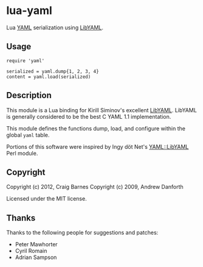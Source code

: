lua-yaml
========

Lua [YAML] serialization using [LibYAML].

Usage
-----

    require 'yaml'

    serialized = yaml.dump{1, 2, 3, 4}
    content = yaml.load(serialized)

Description
-----------

This module is a Lua binding for Kirill Siminov's excellent [LibYAML].
LibYAML is generally considered to be the best C YAML 1.1 implementation.

This module defines the functions dump, load, and configure within the
global `yaml` table.

Portions of this software were inspired by Ingy döt Net's [YAML::LibYAML]
Perl module.

[YAML]: http://yaml.org/
[LibYAML]: http://pyyaml.org/wiki/LibYAML
[YAML::LibYAML]: http://search.cpan.org/~nuffin/YAML-LibYAML

Copyright
---------

Copyright (c) 2012, Craig Barnes
Copyright (c) 2009, Andrew Danforth

Licensed under the MIT license.

Thanks
------

Thanks to the following people for suggestions and patches:

* Peter Mawhorter
* Cyril Romain
* Adrian Sampson
